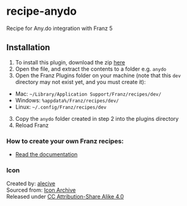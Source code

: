 # recipe-anydo
Recipe for Any.do integration with Franz 5

## Installation
1. To install this plugin, download the zip [here](https://github.com/chappy84/recipe-anydo/archive/master.zip)
2. Open the file, and extract the contents to a folder e.g. `anydo`
3. Open the Franz Plugins folder on your machine (note that this `dev` directory may not exist yet, and you must create it):
  * Mac: `~/Library/Application Support/Franz/recipes/dev/`
  * Windows: `%appdata%/Franz/recipes/dev/`
  * Linux: `~/.config/Franz/recipes/dev`
3. Copy the `anydo` folder created in step 2 into the plugins directory
4. Reload Franz

### How to create your own Franz recipes:
* [Read the documentation](https://github.com/meetfranz/plugins)

### Icon
Created by: [alecive](http://www.iconarchive.com/artist/alecive.html)  
Sourced from: [Icon Archive](http://www.iconarchive.com/show/flatwoken-icons-by-alecive/apps-anydo-icon.html)  
Released under [CC Attribution-Share Alike 4.0](http://creativecommons.org/licenses/by-sa/4.0/)
